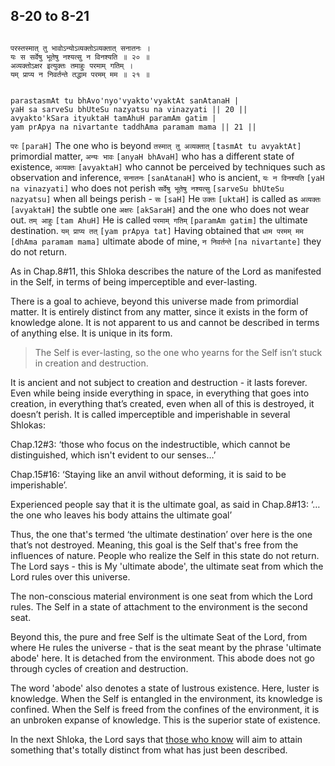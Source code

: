 ## 8-20 to 8-21


```shloka-sa

परस्तस्मात् तु भावोऽन्योऽव्यक्तोऽव्यक्तात् सनातनः ।
यः स सर्वेषु भूतेषु नश्यत्सु न विनश्यति ॥ २० ॥
अव्यक्तोऽक्षर इत्युक्तः तमाहुः परमाम् गतिम् ।
यम् प्राप्य न निवर्तन्ते तद्धाम परमम् मम ॥ २१ ॥

```
```shloka-sa-hk

parastasmAt tu bhAvo'nyo'vyakto'vyaktAt sanAtanaH |
yaH sa sarveSu bhUteSu nazyatsu na vinazyati || 20 ||
avyakto'kSara ityuktaH tamAhuH paramAm gatim |
yam prApya na nivartante taddhAma paramam mama || 21 ||

```
`परः` `[paraH]` The one who is beyond `तस्मात् तु अव्यक्तात्` `[tasmAt tu avyaktAt]` primordial matter, `अन्यः भावः` `[anyaH bhAvaH]` who has a different state of existence, `अव्यक्तः` `[avyaktaH]` who cannot be perceived by techniques such as observation and inference, `सनातनः` `[sanAtanaH]` who is ancient, `यः न विनश्यति` `[yaH na vinazyati]` who does not perish `सर्वेषु भूतेषु नश्यत्सु` `[sarveSu bhUteSu nazyatsu]` when all beings perish - `सः` `[saH]` He `उक्तः` `[uktaH]` is called as `अव्यक्तः` `[avyaktaH]` the subtle one `अक्षरः` `[akSaraH]` and the one who does not wear out. `तम् आहुः` `[tam AhuH]` He is called `परमाम् गतिम्` `[paramAm gatim]` the ultimate destination. `यम् प्राप्य तत्` `[yam prApya tat]` Having obtained that `धाम परमम् मम` `[dhAma paramam mama]` ultimate abode of mine, `न निवर्तन्ते` `[na nivartante]` they do not return.

As in Chap.8#11, this Shloka describes the nature of the Lord as manifested in the Self, in terms of being imperceptible and ever-lasting.

There is a goal to achieve, beyond this universe made from primordial matter. It is entirely distinct from any matter, since it exists in the form of knowledge alone. It is not apparent to us and cannot be described in terms of anything else. It is unique in its form. 



<a name='applnote_141'></a>
> The Self is ever-lasting, so the one who yearns for the Self isn’t stuck in creation and destruction.



It is ancient and not subject to creation and destruction - it lasts forever. Even while being inside everything in space, in everything that goes into creation, in everything that’s created, even when all of this is destroyed, it doesn’t perish. It is called imperceptible and imperishable in several Shlokas:

Chap.12#3: ‘those who focus on the indestructible, which cannot be distinguished, which isn't evident to our senses…’

Chap.15#16: ‘Staying like an anvil without deforming, it is said to be imperishable’.

Experienced people say that it is the ultimate goal, as said in Chap.8#13: ‘…the one who leaves his body attains the ultimate goal’

Thus, the one that's termed ‘the ultimate destination’ over here is the one that’s not destroyed. Meaning, this goal is the Self that's free from the influences of nature. People who realize the Self in this state do not return. The Lord says - this is My 'ultimate abode', the ultimate seat from which the Lord rules over this universe. 

The non-conscious material environment is one seat from which the Lord rules. The Self in a state of attachment to the environment is the second seat. 

Beyond this, the pure and free Self is the ultimate Seat of the Lord, from where He rules the universe - that is the seat meant by the phrase 'ultimate abode' here. It is detached from the environment. This abode does not go through cycles of creation and destruction. 

The word 'abode' also denotes a state of lustrous existence. Here, luster is knowledge. When the Self is entangled in the environment, its knowledge is confined. When the Self is freed from the confines of the environment, it is an unbroken expanse of knowledge. This is the superior state of existence.

In the next Shloka, the Lord says that 
[those who know](jnAnI)
 will aim to attain something that's totally distinct from what has just been described.


